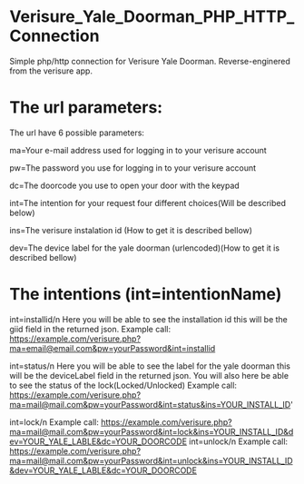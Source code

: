 # Verisure_Yale_Doorman_PHP_HTTP_Connection
Simple php/http connection for Verisure Yale Doorman. Reverse-enginered from the verisure app.

# The url parameters:
The url have 6 possible parameters:

ma=Your e-mail address used for logging in to your verisure account

pw=The password you use for logging in to your verisure account

dc=The doorcode you use to open your door with the keypad

int=The intention for your request four different choices(Will be described below)

ins=The verisure instalation id (How to get it is described bellow)

dev=The device label for the yale doorman (urlencoded)(How to get it is described bellow)

# The intentions (int=intentionName)
int=installid/n
Here you will be able to see the installation id this will be the giid field in the returned json.
Example call: https://example.com/verisure.php?ma=email@email.com&pw=yourPassword&int=installid


int=status/n
Here you will be able to see the label for the yale doorman this will be the deviceLabel field in the returned json.
You will also here be able to see the status of the lock(Locked/Unlocked)
Example call: https://example.com/verisure.php?ma=mail@mail.com&pw=yourPassword&int=status&ins=YOUR_INSTALL_ID'

int=lock/n
Example call: https://example.com/verisure.php?ma=mail@mail.com&pw=yourPassword&int=lock&ins=YOUR_INSTALL_ID&dev=YOUR_YALE_LABLE&dc=YOUR_DOORCODE
int=unlock/n
Example call: https://example.com/verisure.php?ma=mail@mail.com&pw=yourPassword&int=unlock&ins=YOUR_INSTALL_ID&dev=YOUR_YALE_LABLE&dc=YOUR_DOORCODE
